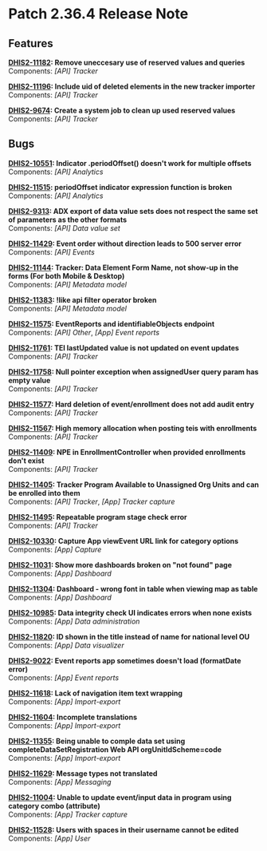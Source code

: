 # Patch 2.36.4 Release Note

## Features

**[DHIS2-11182](https://jira.dhis2.org/browse/DHIS2-11182): Remove uneccesary use of reserved values and queries**  
Components: _[API] Tracker_

**[DHIS2-11196](https://jira.dhis2.org/browse/DHIS2-11196): Include uid of deleted elements in the new tracker importer**  
Components: _[API] Tracker_

**[DHIS2-9674](https://jira.dhis2.org/browse/DHIS2-9674): Create a system job to clean up used reserved values**  
Components: _[API] Tracker_

## Bugs

**[DHIS2-10551](https://jira.dhis2.org/browse/DHIS2-10551): Indicator .periodOffset() doesn't work for multiple offsets**  
Components: _[API] Analytics_

**[DHIS2-11515](https://jira.dhis2.org/browse/DHIS2-11515): periodOffset indicator expression function is broken**  
Components: _[API] Analytics_

**[DHIS2-9313](https://jira.dhis2.org/browse/DHIS2-9313): ADX export of data value sets does not respect the same set of parameters as the other formats**  
Components: _[API] Data value set_

**[DHIS2-11429](https://jira.dhis2.org/browse/DHIS2-11429): Event order without direction leads to 500 server error**  
Components: _[API] Events_

**[DHIS2-11144](https://jira.dhis2.org/browse/DHIS2-11144): Tracker: Data Element Form Name, not show-up in the forms (For both Mobile & Desktop)**  
Components: _[API] Metadata model_

**[DHIS2-11383](https://jira.dhis2.org/browse/DHIS2-11383): !like api filter operator broken**  
Components: _[API] Metadata model_

**[DHIS2-11575](https://jira.dhis2.org/browse/DHIS2-11575): EventReports and identifiableObjects endpoint**  
Components: _[API] Other_, _[App] Event reports_

**[DHIS2-11761](https://jira.dhis2.org/browse/DHIS2-11761): TEI lastUpdated value is not updated on event updates**  
Components: _[API] Tracker_

**[DHIS2-11758](https://jira.dhis2.org/browse/DHIS2-11758): Null pointer exception when assignedUser query param has empty value**  
Components: _[API] Tracker_

**[DHIS2-11577](https://jira.dhis2.org/browse/DHIS2-11577): Hard deletion of event/enrollment does not add audit entry**  
Components: _[API] Tracker_

**[DHIS2-11567](https://jira.dhis2.org/browse/DHIS2-11567): High memory allocation when posting teis with enrollments**  
Components: _[API] Tracker_

**[DHIS2-11409](https://jira.dhis2.org/browse/DHIS2-11409): NPE in EnrollmentController when provided enrollments don't exist**  
Components: _[API] Tracker_

**[DHIS2-11405](https://jira.dhis2.org/browse/DHIS2-11405): Tracker Program Available to Unassigned Org Units and can be enrolled into them**  
Components: _[API] Tracker_, _[App] Tracker capture_

**[DHIS2-11495](https://jira.dhis2.org/browse/DHIS2-11495): Repeatable program stage check error**  
Components: _[API] Tracker_

**[DHIS2-10330](https://jira.dhis2.org/browse/DHIS2-10330): Capture App viewEvent URL link for category options**  
Components: _[App] Capture_

**[DHIS2-11031](https://jira.dhis2.org/browse/DHIS2-11031): Show more dashboards broken on "not found" page**  
Components: _[App] Dashboard_

**[DHIS2-11304](https://jira.dhis2.org/browse/DHIS2-11304): Dashboard - wrong font in table when viewing map as table**  
Components: _[App] Dashboard_

**[DHIS2-10985](https://jira.dhis2.org/browse/DHIS2-10985): Data integrity check UI indicates errors when none exists**  
Components: _[App] Data administration_

**[DHIS2-11820](https://jira.dhis2.org/browse/DHIS2-11820): ID shown in the title instead of name for national level OU**  
Components: _[App] Data visualizer_

**[DHIS2-9022](https://jira.dhis2.org/browse/DHIS2-9022): Event reports app sometimes doesn't load (formatDate error)**  
Components: _[App] Event reports_

**[DHIS2-11618](https://jira.dhis2.org/browse/DHIS2-11618): Lack of navigation item text wrapping**  
Components: _[App] Import-export_

**[DHIS2-11604](https://jira.dhis2.org/browse/DHIS2-11604): Incomplete translations**  
Components: _[App] Import-export_

**[DHIS2-11355](https://jira.dhis2.org/browse/DHIS2-11355): Being unable to comple data set using completeDataSetRegistration Web API orgUnitIdScheme=code**  
Components: _[App] Import-export_

**[DHIS2-11629](https://jira.dhis2.org/browse/DHIS2-11629): Message types not translated**  
Components: _[App] Messaging_

**[DHIS2-11004](https://jira.dhis2.org/browse/DHIS2-11004): Unable to update event/input data in program using category combo (attribute)**  
Components: _[App] Tracker capture_

**[DHIS2-11528](https://jira.dhis2.org/browse/DHIS2-11528): Users with spaces in their username cannot be edited**  
Components: _[App] User_

